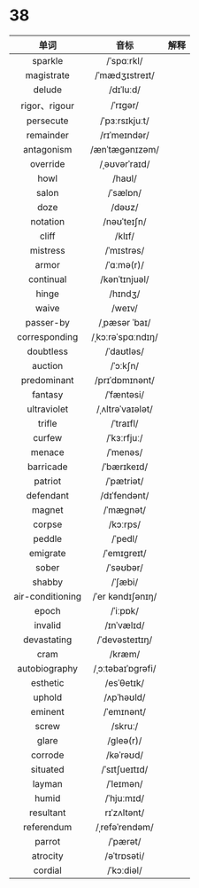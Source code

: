 # 38

|       单词       |       音标        | 解释 |
| :--------------: | :---------------: | :--: |
|     sparkle      |    /ˈspɑːrkl/     |      |
|    magistrate    |  /ˈmædʒɪstreɪt/   |      |
|      delude      |     /dɪˈluːd/     |      |
|  rigor、rigour   |     /ˈrɪɡər/      |      |
|    persecute     |  /ˈpɜːrsɪkjuːt/   |      |
|    remainder     |   /rɪˈmeɪndər/    |      |
|    antagonism    |  /ænˈtæɡənɪzəm/   |      |
|     override     |   /ˌəʊvərˈraɪd/   |      |
|       howl       |      /haʊl/       |      |
|      salon       |     /ˈsælɒn/      |      |
|       doze       |      /dəʊz/       |      |
|     notation     |    /nəʊˈteɪʃn/    |      |
|      cliff       |      /klɪf/       |      |
|     mistress     |    /ˈmɪstrəs/     |      |
|      armor       |    /ˈɑːmə(r)/     |      |
|    continual     |   /kənˈtɪnjuəl/   |      |
|      hinge       |      /hɪndʒ/      |      |
|      waive       |      /weɪv/       |      |
|    passer-by     |   /ˌpæsər ˈbaɪ/   |      |
|  corresponding   | /ˌkɔːrəˈspɑːndɪŋ/ |      |
|    doubtless     |    /ˈdaʊtləs/     |      |
|     auction      |     /ˈɔːkʃn/      |      |
|   predominant    |  /prɪˈdɒmɪnənt/   |      |
|     fantasy      |    /ˈfæntəsi/     |      |
|   ultraviolet    | /ˌʌltrəˈvaɪələt/  |      |
|      trifle      |     /ˈtraɪfl/     |      |
|      curfew      |    /ˈkɜːrfjuː/    |      |
|      menace      |     /ˈmenəs/      |      |
|    barricade     |    /ˈbærɪkeɪd/    |      |
|     patriot      |    /ˈpætriət/     |      |
|    defendant     |   /dɪˈfendənt/    |      |
|      magnet      |     /ˈmæɡnət/     |      |
|      corpse      |     /kɔːrps/      |      |
|      peddle      |      /ˈpedl/      |      |
|     emigrate     |    /ˈemɪɡreɪt/    |      |
|      sober       |     /ˈsəʊbər/     |      |
|      shabby      |      /ˈʃæbi/      |      |
| air-conditioning | /ˈer kəndɪʃənɪŋ/  |      |
|      epoch       |     /ˈiːpɒk/      |      |
|     invalid      |    /ɪnˈvælɪd/     |      |
|   devastating    |  /ˈdevəsteɪtɪŋ/   |      |
|       cram       |      /kræm/       |      |
|  autobiography   | /ˌɔːtəbaɪˈɒɡrəfi/ |      |
|     esthetic     |    /esˈθetɪk/     |      |
|      uphold      |    /ʌpˈhəʊld/     |      |
|     eminent      |    /ˈemɪnənt/     |      |
|      screw       |      /skruː/      |      |
|      glare       |     /ɡleə(r)/     |      |
|     corrode      |     /kəˈrəʊd/     |      |
|     situated     |   /ˈsɪtʃueɪtɪd/   |      |
|      layman      |     /ˈleɪmən/     |      |
|      humid       |    /ˈhjuːmɪd/     |      |
|    resultant     |    rɪˈzʌltənt/    |      |
|    referendum    |  /ˌrefəˈrendəm/   |      |
|      parrot      |     /ˈpærət/      |      |
|     atrocity     |    /əˈtrɒsəti/    |      |
|     cordial      |    /ˈkɔːdiəl/     |      |